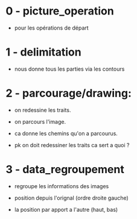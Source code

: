 
<h1>0 - picture_operation</h1>
 
 - pour les opérations de départ

<h1>1 - delimitation</h1>

 - nous donne tous les parties via les contours


<h1>2 - parcourage/drawing:</h1>

 - on redessine les traits.
 
 - on parcours l'image.
 
 - ca donne les chemins qu'on a parcourus.
 
 - pk on doit redessiner les traits ca sert a quoi ?
 
<h1>3 - data_regroupement</h1>

 - regroupe les informations des images
 
 - position depuis l'orignal (ordre droite gauche)
 
 - la position par apport a l'autre (haut, bas)

 































